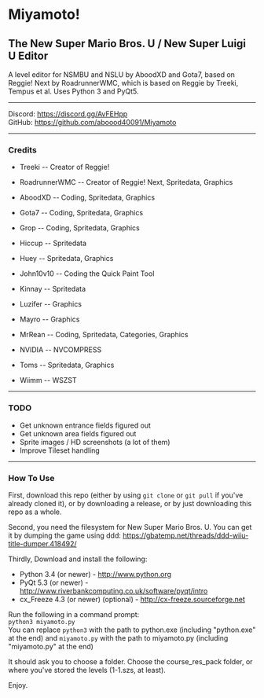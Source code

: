 # Miyamoto!
## The New Super Mario Bros. U / New Super Luigi U Editor
A level editor for NSMBU and NSLU by AboodXD and Gota7, based on Reggie! Next by RoadrunnerWMC, which is based on Reggie by Treeki, Tempus et al. Uses Python 3 and PyQt5.

----------------------------------------------------------------

Discord: https://discord.gg/AvFEHpp  
GitHub: https://github.com/aboood40091/Miyamoto  

----------------------------------------------------------------

### Credits
* Treeki -- Creator of Reggie!
* RoadrunnerWMC -- Creator of Reggie! Next, Spritedata, Graphics
  
* AboodXD -- Coding, Spritedata, Graphics
* Gota7 -- Coding, Spritedata, Graphics
* Grop -- Coding, Spritedata, Graphics
* Hiccup -- Spritedata
* Huey -- Spritedata, Graphics
* John10v10 -- Coding the Quick Paint Tool
* Kinnay -- Spritedata
* Luzifer -- Graphics
* Mayro -- Graphics
* MrRean -- Coding, Spritedata, Categories, Graphics
* NVIDIA -- NVCOMPRESS
* Toms -- Spritedata, Graphics
* Wiimm -- WSZST

----------------------------------------------------------------

### TODO
- Get unknown entrance fields figured out
- Get unknown area fields figured out
- Sprite images / HD screenshots (a lot of them)
- Improve Tileset handling

----------------------------------------------------------------

### How To Use
First, download this repo (either by using ```git clone``` or ```git pull``` if you've already cloned it), or by downloading a release, or by just downloading this repo as a whole.

Second, you need the filesystem for New Super Mario Bros. U. You can get it by dumping the game using ddd: https://gbatemp.net/threads/ddd-wiiu-title-dumper.418492/

Thirdly, Download and install the following:
 * Python 3.4 (or newer) - http://www.python.org
 * PyQt 5.3 (or newer) - http://www.riverbankcomputing.co.uk/software/pyqt/intro
 * cx_Freeze 4.3 (or newer) (optional) - http://cx-freeze.sourceforge.net  

Run the following in a command prompt:  
`python3 miyamoto.py`  
You can replace `python3` with the path to python.exe (including "python.exe" at the end) and `miyamoto.py` with the path to miyamoto.py (including "miyamoto.py" at the end)  
  
It should ask you to choose a folder. Choose the course_res_pack folder, or where you've stored the levels (1-1.szs, at least).

Enjoy.

